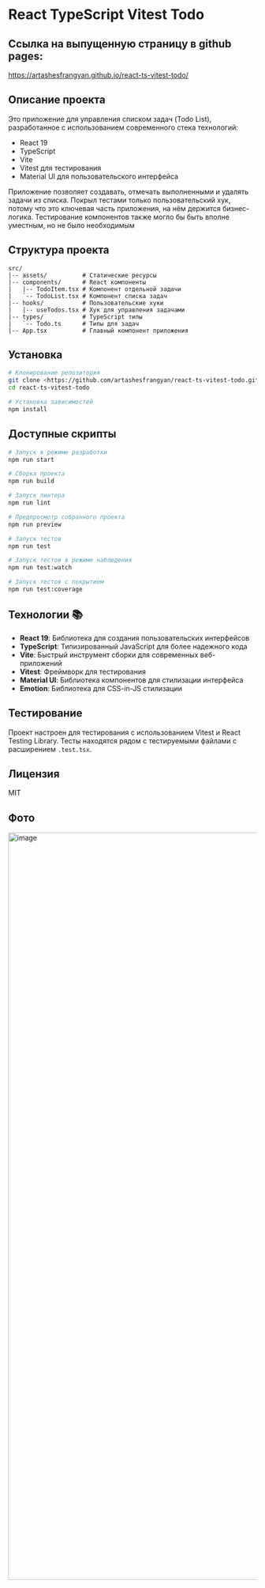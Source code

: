 # React TypeScript Vitest Todo

## Ссылка на выпущенную страницу в github pages:

https://artashesfrangyan.github.io/react-ts-vitest-todo/

## Описание проекта

Это приложение для управления списком задач (Todo List), разработанное с использованием современного стека технологий:
- React 19
- TypeScript
- Vite
- Vitest для тестирования
- Material UI для пользовательского интерфейса

Приложение позволяет создавать, отмечать выполненными и удалять задачи из списка.
Покрыл тестами только пользовательский хук, потому что это ключевая часть приложения, на нём держится бизнес-логика. Тестирование компонентов также могло бы быть вполне уместным, но не было необходимым

## Структура проекта

```
src/
|-- assets/          # Статические ресурсы
|-- components/      # React компоненты
|   |-- TodoItem.tsx # Компонент отдельной задачи
|   `-- TodoList.tsx # Компонент списка задач
|-- hooks/           # Пользовательские хуки
|   |-- useTodos.tsx # Хук для управления задачами
|-- types/           # TypeScript типы
|   `-- Todo.ts      # Типы для задач
|-- App.tsx          # Главный компонент приложения
```

## Установка

```bash
# Клонирование репозитория
git clone <https://github.com/artashesfrangyan/react-ts-vitest-todo.git>
cd react-ts-vitest-todo

# Установка зависимостей
npm install 
```

## Доступные скрипты

```bash
# Запуск в режиме разработки
npm run start

# Сборка проекта
npm run build

# Запуск линтера
npm run lint

# Предпросмотр собранного проекта
npm run preview

# Запуск тестов
npm run test

# Запуск тестов в режиме наблюдения
npm run test:watch

# Запуск тестов с покрытием 
npm run test:coverage
```

## Технологии 📚

- **React 19**: Библиотека для создания пользовательских интерфейсов
- **TypeScript**: Типизированный JavaScript для более надежного кода
- **Vite**: Быстрый инструмент сборки для современных веб-приложений
- **Vitest**: Фреймворк для тестирования
- **Material UI**: Библиотека компонентов для стилизации интерфейса
- **Emotion**: Библиотека для CSS-in-JS стилизации

## Тестирование

Проект настроен для тестирования с использованием Vitest и React Testing Library. Тесты находятся рядом с тестируемыми файлами с расширением `.test.tsx`.

## Лицензия

MIT

## Фото

<img width="1512" alt="image" src="https://github.com/user-attachments/assets/ee15f026-d4cd-4474-9407-d2119cce6238" />
